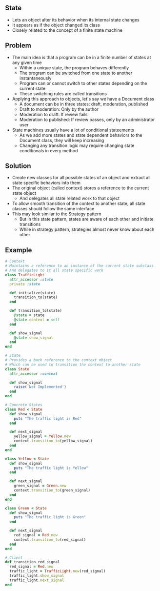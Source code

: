 ## State
- Lets an object alter its behavior when its internal state changes
- It appears as if the object changed its class
- Closely related to the concept of a finite state machine

## Problem
- The main idea is that a program can be in a finite number of states at any given time
  - Within a unique state, the program behaves differently
  - The program can be switched from one state to another instantaneously
  - Program can or cannot switch to other states depending on the current state
  - These switching rules are called transitions
- Applying this approach to objects, let's say we have a Document class
  - A document can be in three states: draft, moderation, published
  - Draft to moderation: Only by the author
  - Moderation to draft: If review fails
  - Moderation to published: If review passes, only by an administrator user
- State machines usually have a lot of conditional stateements
  - As we add more states and state dependent behaviors to the Document class, they will keep increasing
  - Changing any transition logic may require changing state conditionals in every method

## Solution
- Create new classes for all possible states of an object and extract all state specific behaviors into them
- The original object (called context) stores a reference to the current state object
  - And delegates all state related work to that object
- To allow smooth transition of the context to another state, all state classes should follow the same interface
- This may look similar to the Strategy pattern
  - But in this state pattern, states are aware of each other and initiate transitions
  - While in strategy pattern, strategies almost never know about each other

## Example
```rb
# Context
# Maintains a reference to an instance of the current state subclass
# And delegates to it all state specific work
class TrafficLight
  attr_accessor :state
  private :state

  def initialize(state)
    transition_to(state)
  end

  def transition_to(state)
    @state = state
    @state.context = self
  end

  def show_signal
    @state.show_signal
  end
end

# State
# Provides a back reference to the context object
# Which can be used to transition the context to another state
class State
  attr_accessor :context

  def show_signal
    raise('Not Implemented')
  end
end

# Concrete States
class Red < State
  def show_signal
    puts "The traffic light is Red"
  end

  def next_signal
    yellow_signal = Yellow.new
    context.transition_to(yellow_signal)
  end
end

class Yellow < State
  def show_signal
    puts "The traffic light is Yellow"
  end

  def next_signal
    green_signal = Green.new
    context.transition_to(green_signal)
  end
end

class Green < State
  def show_signal
    puts "The traffic light is Green"
  end

  def next_signal
    red_signal = Red.new
    context.transition_to(red_signal)
  end
end

# Client
def transition_red_signal
  red_signal = Red.new
  traffic_light = TrafficLight.new(red_signal)
  traffic_light.show_signal
  traffic_light.next_signal
end
```
